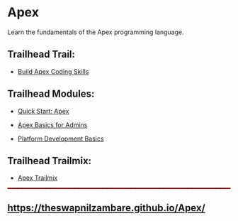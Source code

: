 # Apex
Learn the fundamentals of the Apex programming language.


## Trailhead Trail:

- <a href="https://trailhead.salesforce.com/en/content/learn/trails/build-apex-coding-skills" target="_blank">Build Apex Coding Skills</a>



## Trailhead Modules:

- <a href="https://trailhead.salesforce.com/en/content/learn/projects/quickstart-apex" target="_blank">Quick Start: Apex</a>

- <a href="https://trailhead.salesforce.com/content/learn/modules/apex-basics-for-admins" target="_blank">Apex Basics for Admins</a>

- <a href="https://trailhead.salesforce.com/en/content/learn/modules/platform_dev_basics" target="_blank">Platform Development Basics</a>



## Trailhead Trailmix:

- <a href="https://trailhead.salesforce.com/en/users/theswapnilzambare/trailmixes/apex" target="_blank">Apex Trailmix</a>




<hr style="border-top: 2px dotted red;">

## <a href="https://theswapnilzambare.github.io/Apex/" target="_blank">https://theswapnilzambare.github.io/Apex/</a>

